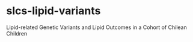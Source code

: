 # slcs-lipid-variants
Lipid-related Genetic Variants and Lipid Outcomes in a Cohort of Chilean Children
